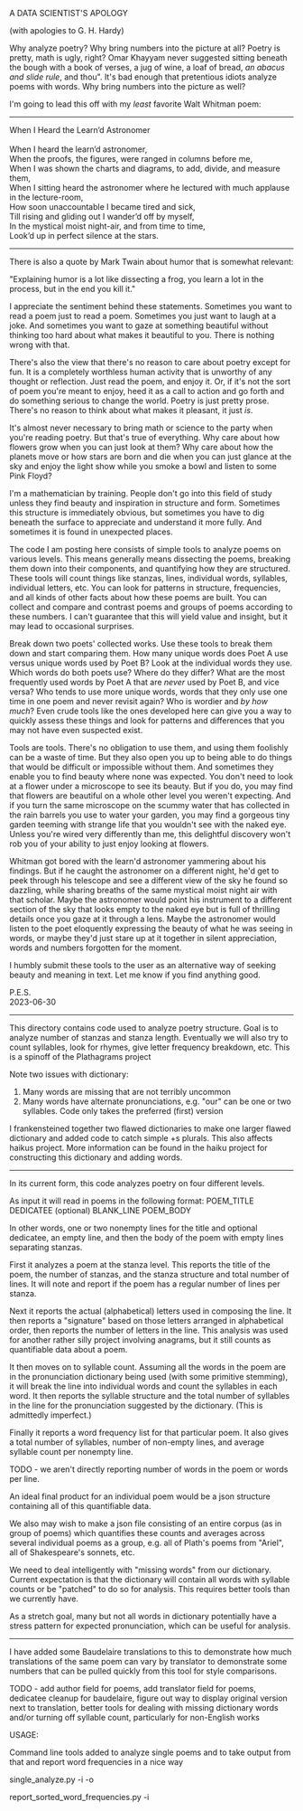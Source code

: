 A DATA SCIENTIST'S APOLOGY

(with apologies to G. H. Hardy)

Why analyze poetry?  Why bring numbers into the picture at all?  Poetry is pretty, math is ugly, right?  Omar Khayyam never suggested sitting beneath the bough with a book of verses, a jug of wine, a loaf of bread, *an abacus and slide rule*, and thou".  It's bad enough that pretentious idiots analyze poems with words.  Why bring numbers into the picture as well?

I'm going to lead this off with my *least* favorite Walt Whitman poem:

-----

When I Heard the Learn’d Astronomer\
\
When I heard the learn’d astronomer,\
When the proofs, the figures, were ranged in columns before me,\
When I was shown the charts and diagrams, to add, divide, and measure them,\
When I sitting heard the astronomer where he lectured with much applause in the lecture-room,\
How soon unaccountable I became tired and sick,\
Till rising and gliding out I wander’d off by myself,\
In the mystical moist night-air, and from time to time,\
Look’d up in perfect silence at the stars.

-----

There is also a quote by Mark Twain about humor that is somewhat relevant:

"Explaining humor is a lot like dissecting a frog, you learn a lot in the process, but in the end you kill it."

I appreciate the sentiment behind these statements.  Sometimes you want to read a poem just to read a poem.  Sometimes you just want to laugh at a joke.  And sometimes you want to gaze at something beautiful without thinking too hard about what makes it beautiful to you.  There is nothing wrong with that.

There's also the view that there's no reason to care about poetry except for fun.  It is a completely worthless human activity that is unworthy of any thought or reflection.  Just read the poem, and enjoy it.  Or, if it's not the sort of poem you're meant to enjoy, heed it as a call to action and go forth and do something serious to change the world.  Poetry is just pretty prose.  There's no reason to think about what makes it pleasant, it just *is*.

It's almost never necessary to bring math or science to the party when you're reading poetry.  But that's true of everything.  Why care about how flowers grow when you can just look at them?  Why care about how the planets move or how stars are born and die when you can just glance at the sky and enjoy the light show while you smoke a bowl and listen to some Pink Floyd?

I'm a mathematician by training.  People don't go into this field of study unless they find beauty and inspiration in structure and form.  Sometimes this structure is immediately obvious, but sometimes you have to dig beneath the surface to appreciate and understand it more fully.  And sometimes it is found in unexpected places.

The code I am posting here consists of simple tools to analyze poems on various levels.  This means generally means dissecting the poems, breaking them down into their components, and quantifying how they are structured.  These tools will count things like stanzas, lines, individual words, syllables, individual letters, etc.  You can look for patterns in structure, frequencies, and all kinds of other facts about how these poems are built.  You can collect and compare and contrast poems and groups of poems according to these numbers.  I can't guarantee that this will yield value and insight, but it may lead to occasional surprises.

Break down two poets' collected works.  Use these tools to break them down and start comparing them.  How many unique words does Poet A use versus unique words used by Poet B?  Look at the individual words they use.  Which words do both poets use?  Where do they differ?  What are the most frequently used words by Poet A that are *never* used by Poet B, and vice versa?  Who tends to use more unique words, words that they only use one time in one poem and never revisit again?  Who is wordier and *by how much*?  Even crude tools like the ones developed here can give you a way to quickly assess these things and look for patterns and differences that you may not have even suspected exist.

Tools are tools.  There's no obligation to use them, and using them foolishly can be a waste of time.  But they also open you up to being able to do things that would be difficult or impossible without them.  And sometimes they enable you to find beauty where none was expected.  You don't need to look at a flower under a microscope to see its beauty.  But if you do, you may find that flowers are beautiful on a whole other level you weren't expecting.  And if you turn the same microscope on the scummy water that has collected in the rain barrels you use to water your garden, you may find a gorgeous tiny garden teeming with strange life that you wouldn't see with the naked eye.  Unless you're wired very differently than me, this delightful discovery won't rob you of your ability to just enjoy looking at flowers.

Whitman got bored with the learn'd astronomer yammering about his findings.  But if he caught the astronomer on a different night, he'd get to peek through his telescope and see a different view of the sky he found so dazzling, while sharing breaths of the same mystical moist night air with that scholar.  Maybe the astronomer would point his instrument to a different section of the sky that looks empty to the naked eye but is full of thrilling details once you gaze at it through a lens.  Maybe the astronomer would listen to the poet eloquently expressing the beauty of what he was seeing in words, or maybe they'd just stare up at it together in silent appreciation, words and numbers forgotten for the moment.

I humbly submit these tools to the user as an alternative way of seeking beauty and meaning in text.  Let me know if you find anything good.

P.E.S.\
2023-06-30





------------------------------------------------------------------

This directory contains code used to analyze poetry structure.  Goal is to analyze number of stanzas and stanza length.  Eventually we will also try to count syllables, look for rhymes, give letter frequency breakdown, etc.  This is a spinoff of the Plathagrams project

Note two issues with dictionary:
1.  Many words are missing that are not terribly uncommon
2.  Many words have alternate pronunciations, e.g. "our" can be one or two syllables.  Code only takes the preferred (first) version

I frankensteined together two flawed dictionaries to make one larger flawed dictionary and added code to catch simple +s plurals.  This also affects haikus project.  More information can be found in the haiku project for constructing this dictionary and adding words.

--------------------------------------------------------------------------------

In its current form, this code analyzes poetry on four different levels.

As input it will read in poems in the following format:
POEM_TITLE
DEDICATEE (optional)
BLANK_LINE
POEM_BODY

In other words, one or two nonempty lines for the title and optional dedicatee, an empty line, and then the body of the poem with empty lines separating stanzas.

First it analyzes a poem at the stanza level.  This reports the title of the poem, the number of stanzas, and the stanza structure and total number of lines.  It will note and report if the poem has a regular number of lines per stanza.

Next it reports the actual (alphabetical) letters used in composing the line.  It then reports a "signature" based on those letters arranged in alphabetical order, then reports the number of letters in the line.  This analysis was used for another rather silly project involving anagrams, but it still counts as quantifiable data about a poem.

It then moves on to syllable count.  Assuming all the words in the poem are in the pronunciation dictionary being used (with some primitive stemming), it will break the line into individual words and count the syllables in each word.  It then reports the syllable structure and the total number of syllables in the line for the pronunciation suggested by the dictionary.  (This is admittedly imperfect.)

Finally it reports a word frequency list for that particular poem.  It also gives a total number of syllables, number of non-empty lines, and average syllable count per nonempty line.

TODO - we aren't directly reporting number of words in the poem or words per line.

An ideal final product for an individual poem would be a json structure containing all of this quantifiable data.

We also may wish to make a json file consisting of an entire corpus (as in group of poems) which quantifies these counts and averages across several individual poems as a group, e.g. all of Plath's poems from "Ariel", all of Shakespeare's sonnets, etc.

We need to deal intelligently with "missing words" from our dictionary.  Current expectation is that the dictionary will contain all words with syllable counts or be "patched" to do so for analysis.  This requires better tools than we currently have.

As a stretch goal, many but not all words in dictionary potentially have a stress pattern for expected pronunciation, which can be useful for analysis.

----------------------------

I have added some Baudelaire translations to this to demonstrate how much translations of the same poem can vary by translator to demonstrate some numbers that can be pulled quickly from this tool for style comparisons.

TODO - add author field for poems, add translator field for poems, dedicatee cleanup for baudelaire, figure out way to display original version next to translation, better tools for dealing with missing dictionary words and/or turning off syllable count, particularly for non-English works

USAGE:

Command line tools added to analyze single poems and to take output from that and report word frequencies in a nice way

single_analyze.py -i <inputfile> -o <outputfile>

report_sorted_word_frequencies.py -i <inputfile>
